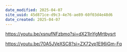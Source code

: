 ```yaml
---
date_modified: 2025-04-07
site_uuid: 45d871ce-d9c3-4e76-ae89-60f03d4e48d6
date_created: 2025-04-07
---
```


https://youtu.be/xsnufNFzbmo?si=dX21lnYgMrtbysrt

https://youtu.be/70A5JVeXSC8?si=ZX72yp1E96iGm-Fq